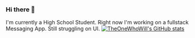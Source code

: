 ### Hi there 👋
I'm currently a High School Student. Right now I'm working on a fullstack Messaging App. Still struggling on UI.
[![TheOneWhoWill's GitHub stats](https://github-readme-stats.vercel.app/api?username=TheOneWhoWill&theme=react&show_icons=true)](https://github.com/TheOneWhoWill/TheOneWhoWill)

